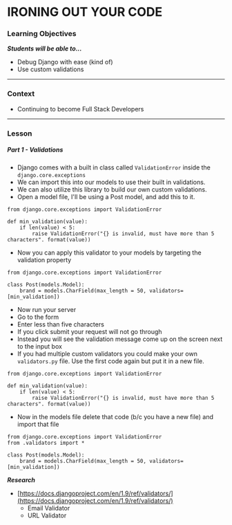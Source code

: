 # IRONING OUT YOUR CODE

### Learning Objectives
***Students will be able to...***

* Debug Django with ease (kind of)
* Use custom validations 

---
### Context

* Continuing to become Full Stack Developers

---
### Lesson

##### Part 1 - Validations

* Django comes with a built in class called `ValidationError` inside the `django.core.exceptions`
* We can import this into our models to use their built in validations.
* We can also utilize this library to build our own custom validations.
* Open a model file, I'll be using a Post model, and add this to it.

```
from django.core.exceptions import ValidationError

def min_validation(value):
	if len(value) < 5:
		raise ValidationError("{} is invalid, must have more than 5 characters". format(value))
```
* Now you can apply this validator to your models by targeting the validation property

```
from django.core.exceptions import ValidationError

class Post(models.Model):
	brand = models.CharField(max_length = 50, validators=[min_validation])
``` 
* Now run your server 
* Go to the form
* Enter less than five characters
* If you click submit your request will not go through
* Instead you will see the validation message come up on the screen next to the input box
* If you had multiple custom validators you could make your own `validators.py` file. Use the first code again but put it in a new file.

```
from django.core.exceptions import ValidationError

def min_validation(value):
	if len(value) < 5:
		raise ValidationError("{} is invalid, must have more than 5 characters". format(value))
```
* Now in the models file delete that code (b/c you have a new file) and import that file

```
from django.core.exceptions import ValidationError
from .validators import *

class Post(models.Model):
	brand = models.CharField(max_length = 50, validators=[min_validation])
```

***Research***

* [https://docs.djangoproject.com/en/1.9/ref/validators/](https://docs.djangoproject.com/en/1.9/ref/validators/)
	* Email Validator
	* URL Validator




